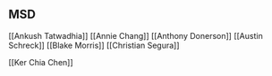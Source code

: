 ## MSD
[[Ankush Tatwadhia]]
[[Annie Chang]]
[[Anthony Donerson]]
[[Austin Schreck]]
[[Blake Morris]]
[[Christian Segura]]

[[Ker Chia Chen]]
